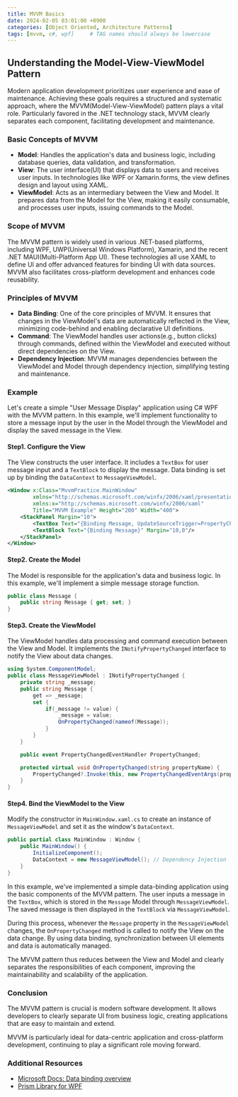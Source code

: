```yaml
---
title: MVVM Basics
date: 2024-02-05 03:01:00 +0900
categories: [Object Oriented, Architecture Patterns]
tags: [mvvm, c#, wpf]     # TAG names should always be lowercase
---
```


## Understanding the Model-View-ViewModel Pattern

Modern application development prioritizes user experience and ease of maintenance.
Achieving these goals requires a structured and systematic approach, where the MVVM(Model-View-ViewModel) pattern plays a vital role.
Particularly favored in the .NET technology stack, MVVM clearly separates each component, facilitating development and maintenance.

### Basic Concepts of MVVM
* **Model**: Handles the application's data and business logic, including database queries, data validation, and transformation.
* **View**: The user interface(UI) that displays data to users and receives user inputs. In technologies like WPF or Xamarin.forms, the view defines design and layout using XAML.
* **ViewModel**: Acts as an intermediary between the View and Model. It prepares data from the Model for the View, making it easily consumable, and processes user inputs, issuing commands to the Model.

### Scope of MVVM
The MVVM pattern is widely used in various .NET-based platforms, including WPF, UWP(Universal Windows Platform), Xamarin, and the recent .NET MAUI(Multi-Platform App UI). These technologies all use XAML to define UI and offer advanced features for binding UI with data sources. MVVM also facilitates cross-platform development and enhances code reusability.

### Principles of MVVM
* **Data Binding**: One of the core principles of MVVM. It ensures that changes in the ViewModel's data are automatically reflected in the View, minimizing code-behind and enabling declarative UI definitions.
* **Command**: The ViewModel handles user actions(e.g., button clicks) through commands, defined within the ViewModel and executed without direct dependencies on the View.
* **Dependency Injection**: MVVM manages dependencies between the ViewModel and Model through dependency injection, simplifying testing and maintenance.


### Example
Let's create a simple "User Message Display" application using C# WPF with the MVVM pattern.
In this example, we'll implement functionality to store a message input by the user in the Model through the ViewModel and display the saved message in the View.

#### Step1. Configure the View
The View constructs the user interface. It includes a `TextBox` for user message input and a `TextBlock` to display the message.
Data binding is set up by binding the `DataContext` to `MessageViewModel`.

```xml
<Window x:Class="MvvmPractice.MainWindow"
        xmlns="http://schemas.microsoft.com/winfx/2006/xaml/presentation"
        xmlns:x="http://schemas.microsoft.com/winfx/2006/xaml"
        Title="MVVM Example" Height="200" Width="400">
    <StackPanel Margin="10">
        <TextBox Text="{Binding Message, UpdateSourceTrigger=PropertyChanged}" Height="20"/>
        <TextBlock Text="{Binding Message}" Margin="10,0"/>
    </StackPanel>
</Window>

```

#### Step2. Create the Model
The Model is responsible for the application's data and business logic.
In this example, we'll implement a simple message storage function.

```cs
public class Message {
    public string Message { get; set; }
}
```

#### Step3. Create the ViewModel
The ViewModel handles data processing and command execution between the View and Model. It implements the `INotifyPropertyChanged` interface to notify the View about data changes.

```cs
using System.ComponentModel;
public class MessageViewModel : INotifyPropertyChanged {
    private string _message;
    public string Message {
        get => _message;
        set {
            if(_message != value) {
                _message = value;
                OnPropertyChanged(nameof(Message));
            }
        }
    }

    public event PropertyChangedEventHandler PropertyChanged;

    protected virtual void OnPropertyChanged(string propertyName) {
        PropertyChanged?.Invoke(this, new PropertyChangedEventArgs(propertyName));
    }
}
```

#### Step4. Bind the ViewModel to the View
Modify the constructor in `MainWindow.xaml.cs` to create an instance of `MessageViewModel` and set it as the window's `DataContext`.
```cs
public partial class MainWindow : Window {
    public MainWindow() {
        InitializeComponent();
        DataContext = new MessageViewModel(); // Dependency Injection
    }
}
```
In this example, we've implemented a simple data-binding application using the basic components of the MVVM pattern.
The user inputs a message in the `TextBox`, which is stored in the `Message` Model through `MessageViewModel`.
The saved message is then displayed in the `TextBlock` via `MessageViewModel`.

During this process, whenever the `Message` property in the `MessageViewModel` changes, the `OnPropertyChanged` method is called to notify the View on the data change.
By using data binding, synchronization between UI elements and data is automatically managed.

The MVVM pattern thus reduces between the View and Model and clearly separates the responsibilities of each component, improving the maintainability and scalability of the application.

### Conclusion
The MVVM pattern is crucial is modern software development. 
It allows developers to clearly separate UI from business logic, creating applications that are easy to maintain and extend.

MVVM is particularly ideal for data-centric application and cross-platform development, continuing to play a significant role moving forward.

### Additional Resources
* [Microsoft Docs: Data binding overview](https://learn.microsoft.com/en-us/dotnet/desktop/wpf/data/?view=netdesktop-8.0#:~:text=Data%20binding%20is%20the%20process%20that%20establishes%20a,are%20bound%20to%20the%20data%20reflect%20changes%20automatically.)
* [Prism Library for WPF](https://prismlibrary.com/)